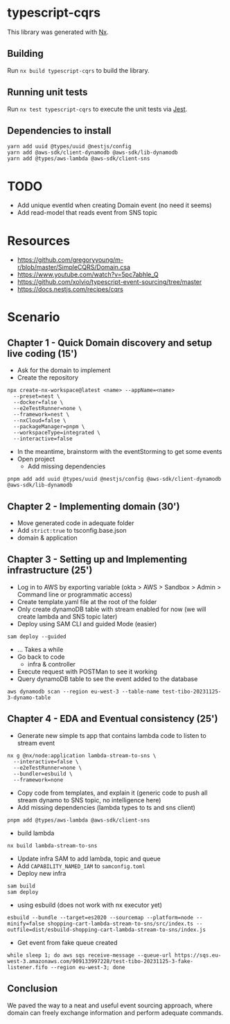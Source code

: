 # typescript-cqrs

This library was generated with [Nx](https://nx.dev).

## Building

Run `nx build typescript-cqrs` to build the library.

## Running unit tests

Run `nx test typescript-cqrs` to execute the unit tests via [Jest](https://jestjs.io).


## Dependencies to install
```shell
yarn add uuid @types/uuid @nestjs/config
yarn add @aws-sdk/client-dynamodb @aws-sdk/lib-dynamodb
yarn add @types/aws-lambda @aws-sdk/client-sns
```

# TODO
* Add unique eventId when creating Domain event (no need it seems)
* Add read-model that reads event from SNS topic


# Resources
* https://github.com/gregoryyoung/m-r/blob/master/SimpleCQRS/Domain.csa
* https://www.youtube.com/watch?v=5pc7abhle_Q
* https://github.com/xolvio/typescript-event-sourcing/tree/master
* https://docs.nestjs.com/recipes/cqrs

# Scenario

## Chapter 1 - Quick Domain discovery and setup live coding (15')

* Ask for the domain to implement
* Create the repository
```shell
npx create-nx-workspace@latest <name> --appName=<name>
  --preset=nest \
  --docker=false \
  --e2eTestRunner=none \
  --framework=nest \
  --nxCloud=false \
  --packageManager=pnpm \
  --workspaceType=integrated \
  --interactive=false
```
* In the meantime, brainstorm with the eventStorming to get some events
* Open project
  * Add missing dependencies
```shell
pnpm add add uuid @types/uuid @nestjs/config @aws-sdk/client-dynamodb @aws-sdk/lib-dynamodb
```

## Chapter 2 - Implementing domain (30')

* Move generated code in adequate folder
* Add `strict:true` to tsconfig.base.json
* domain & application

## Chapter 3 - Setting up and Implementing infrastructure (25')
* Log in to AWS by exporting variable (okta > AWS > Sandbox > Admin > Command line or programmatic access)
* Create template.yaml file at the root of the folder
* Only create dynamoDB table with stream enabled for now (we will create lambda and SNS topic later)
* Deploy using SAM CLI and guided Mode (easier)
```shell
sam deploy --guided
```
* ... Takes a while
* Go back to code
  * infra & controller
* Execute request with POSTMan to see it working
* Query dynamoDB table to see the event added to the database
```shell
aws dynamodb scan --region eu-west-3 --table-name test-tibo-20231125-3-dynamo-table
```

## Chapter 4 - EDA and Eventual consistency (25')
* Generate new simple ts app that contains lambda code to listen to stream event
```shell
nx g @nx/node:application lambda-stream-to-sns \
  --interactive=false \
  --e2eTestRunner=none \
  --bundler=esbuild \
  --framework=none
```
* Copy code from templates, and explain it (generic code to push all stream dynamo to SNS topic, no intelligence here)
* Add missing dependencies (lambda types to ts and sns client)
```shell
pnpm add @types/aws-lambda @aws-sdk/client-sns
```
* build lambda
```shell
nx build lambda-stream-to-sns
```
* Update infra SAM to add lambda, topic and queue
* Add `CAPABILITY_NAMED_IAM` to `samconfig.toml`
* Deploy new infra
```shell
sam build
sam deploy
```

* using esbuild (does not work with nx executor yet)
```shell
esbuild --bundle --target=es2020 --sourcemap --platform=node --minify=false shopping-cart-lambda-stream-to-sns/src/index.ts --outfile=dist/esbuild-shopping-cart-lambda-stream-to-sns/index.js
```

* Get event from fake queue created
```shell
while sleep 1; do aws sqs receive-message --queue-url https://sqs.eu-west-3.amazonaws.com/909133997228/test-tibo-20231125-3-fake-listener.fifo --region eu-west-3; done
```

## Conclusion
We paved the way to a neat and useful event sourcing approach, where domain can freely exchange information and perform adequate commands.
